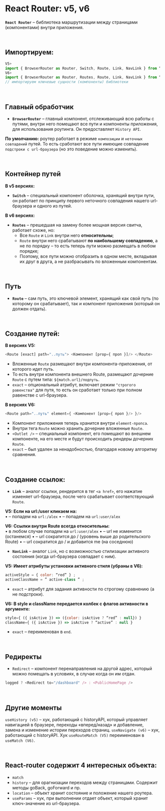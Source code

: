 # React Router: v5, v6

__`React Router`__ – библиотека маршрутизации между страницами (компонентами) внутри приложения.

<br>

## Импортируем:
```javascript
V5+
import { BrowserRouter as Router, Switch, Route, Link, NavLink } from “react-router-dom”
V6+
import { BrowserRouter as Router, Routes, Route, Link, NavLink } from “react-router-dom”
// импортируем ключевые сущности (компоненты) библиотеки
```

<br>

## Главный обработчик
* __`BrowserRouter`__ – главный компонент, отслеживающий всю работы с путями, внутри него помещают все пути и компоненты приложения, для использования роутинга. Он предоставляет `History API`.

__По умолчанию:__ роутер работает в режиме `композиции` и `неточных совпадений` путей. То есть сработают все пути имеюцие совпадение `подстроки с url-браузера` (но это поведение можно изменить).

<br>

## Контейнер путей
__В v5 версиях:__  
* __`Switch`__ – специальный компонент оболочка, хранящий внутри пути, он работает по принципу первого неточного совпадения нашего url-браузера и одного из путей. 

__В v6 версиях:__  
* __`Routes`__ – прешедшая на замену более мощная версия свитча, работает схоже, но: 
  * Все `Route` и `Link` внутри него __относительны__;
  * `Route` внутри него срабатывают __по наибольшему совпадению__, а не по порядку – то есть теперь пути можно размещать в любом порядке;
  * Поэтому, все пути можно отобразить в одном месте, вкладывая их друг в друга, а не разбрасывать по вложенным компонентам.

<br>

## Путь
* __`Route`__ – сам путь, это ключевой элемент, хранящий как свой путь (по которому он срабатывает), так и компонент приложения (который он должен отдать).

<br>

## Создание путей:
__В версиях V5:__  
```javascript
<Route [exact] path="..путь"> <Компонент [prop={ проп }]/> </Route>
```
* Вложенные `Route` размещают внутри компонента-приложения, от которого идет путь.
* То есть внутри компонента внешнего Route, размещают дочерние `Route` с путем типа: `${match.url}/подпуть`.
* `exact` – опциональный атрибут, включает режим `"строгого равенства"` для путя, то есть он сработает только при полном равенстве с url-браузера.

__В версиях V6:__  
```javascript
<Route path="..путь" element={ <Компонент [prop={ проп }/> }/>
```
* Компонент приложения теперь хранится внутри `element-пропса`.
* Внутри тега `Route` можно хранить дочерние вложенные `Route`.
* `<Outlet />` – специальный компонент, его помещают во внешнем компоненте, на его месте и будут происходить рендеры дочерних `Route`.
* `exact` – был удален за ненадобностью, благодаря новому алгоритму сравнения.

<br>

## Создание ссылок:
* __`Link`__ – аналог ссылки, рендерится в тег `<a href>`, его нажатие изменяет url-браузера, после чего срабатывает соответствующий `Route`.

__V5: Если на url:/user кликаем на:__  
•	<Link to="alex" /> – попадем на `url:/alex`
•	<Link to="/alex" /> – попадем на `url:user/alex`

__V6: Ссылки внутри Route всегда относительны:__  
•	в любом случае попадем на `url:user/alex`
•	<Link to="." /> – url не изменится (останемся)
•	<Link to=".." /> – url сократится до / (уровень выше до родительского Route)
•	<Link to="../me" /> – url сократится до / и добавится me (на соседнюю)

* __`NavLink`__ – аналог `Link`, но с возможностью стилизации активного состояния (когда url-браузера совпадает с ним).

__V5: Имеет атрибуты установки активного стиля (убраны в V6):__  
```javascript
activeStyle = { color: “red” } ; 
activeClassName = ” active-class ” ;
```
* `exact` – атрибут для задания активности по строгому сравнению (а не подстроки).

__V6: В style и className передается колбек с флагов активности в аргументе:__  
```javascript
style={ ({ isActive }) => ({color: isActive ? “red” : null}) }
className={ ({ isActive }) => isActive ? “active” : null }
```
* `exact` – переименован в `end`.

<br>

## Редиректы
* `Redirect` – компонент перенаправления на другой адрес, который можно помещать в условиях, в случае когда он им отдан.
```javascript
logged ? <Redirect to="/dashboard" /> : <PublicHomePage />
```

<br>

## Другие моменты
`useHistory (v5)` – хук, работающий с historyAPI, который управляет навигацией в браузере, переходы «вперед/назад» и добавление, замена и изменение истории переходов страниц.
`useNavigate (v6)` – хук, работающий с historyAPI.
Хук `useRouteMatch (V5)` переименован в `useMatch (V6)`.

<br>

## React-router содержит 4 интересных объекта:
* `match`
* `history` – для орагнизации переходов между страницами. Содержит методы goBack, goForward и пр.
* `location` – объект хранит состояние и положение нашего роутера.
* `useParams` – хук, при выполнении отдает объект, который хранит ключ-значение из url-браузера.
